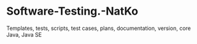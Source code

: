 # Software-Testing.-NatKo
Templates, tests, scripts, test cases, plans, documentation, version, core Java, Java SE
